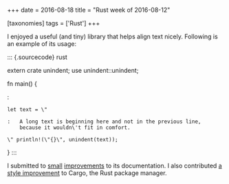 +++
date = 2016-08-18
title = "Rust week of 2016-08-12"

[taxonomies]
tags = ['Rust']
+++

I enjoyed a useful (and tiny) library that helps align text nicely.
Following is an example of its usage:

::: {.sourcecode}
rust

extern crate unindent; use unindent::unindent;

fn main() {

:

    let text = \"

    :   A long text is beginning here and not in the previous line,
        because it wouldn\'t fit in comfort.

    \" println!(\"{}\", unindent(text));

}
:::

I submitted to [small][] [improvements] to its documentation. I also
contributed [a style improvement] to Cargo, the Rust package manager.

  [small]: https://github.com/dtolnay/indoc/pull/4
  [improvements]: https://github.com/dtolnay/indoc/pull/5
  [a style improvement]: https://github.com/rust-lang/cargo/pull/3015
